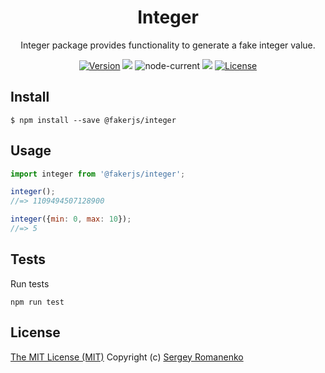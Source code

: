 <h1 align="center">Integer</h1>
<p align="center">
Integer package provides functionality to generate a fake integer value.
</p>

<p align="center">
<a href="https://github.com/faker-javascript/integer/releases"><img alt="Version" src="https://img.shields.io/github/release/faker-javascript/integer.svg?label=version&color=green"></a> <img src="https://img.shields.io/npm/dt/@fakerjs/integer"> <img alt="node-current" src="https://img.shields.io/node/v/@fakerjs/integer"> <a href="https://github.com/faker-javascript/integer/actions/workflows/ci.yml"><img src="https://github.com/faker-javascript/integer/actions/workflows/ci.yml/badge.svg"></a> <a href="https://github.com/faker-javascript/integer"><img src="https://img.shields.io/badge/license-MIT-blue.svg?color=green" alt="License"></a>
</p>

## Install

```
$ npm install --save @fakerjs/integer
```

## Usage

```js
import integer from '@fakerjs/integer';

integer();
//=> 1109494507128900

integer({min: 0, max: 10});
//=> 5
```

## Tests

Run tests

```
npm run test
```

## License
[The MIT License (MIT)](https://github.com/faker-javascript/integer/blob/main/LICENSE)
Copyright (c) [Sergey Romanenko](https://github.com/Awilum)
